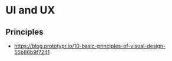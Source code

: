 # UI and UX

## Principles

- https://blog.prototypr.io/10-basic-principles-of-visual-design-55b86b9f7241